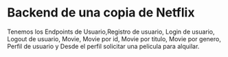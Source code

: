 # Backend de una copia de Netflix

Tenemos los Endpoints de Usuario,Registro de usuario, Login de usuario, Logout de usuario, Movie, Movie por id, Movie por titulo, Movie por genero, Perfil de usuario y Desde el perfil solicitar una pelicula para alquilar.
